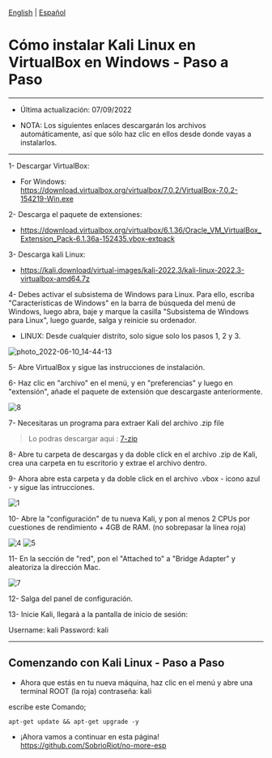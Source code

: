 [English](https://github.com/NeverWonderLand/kali-inst-guide) | [Español](https://github.com/SobrioRiot/Guia-instalacion-Kali)

# Cómo instalar Kali Linux en VirtualBox en Windows - Paso a Paso
-----------------------------------------------
- Última actualización: 07/09/2022

- NOTA: Los siguientes enlaces descargarán los archivos automáticamente, así que sólo haz clic en ellos desde donde vayas a instalarlos. 
----------------------------------------------  
1- Descargar VirtualBox: 

   * For Windows: https://download.virtualbox.org/virtualbox/7.0.2/VirtualBox-7.0.2-154219-Win.exe

2- Descarga el paquete de extensiones: 
                  
   * https://download.virtualbox.org/virtualbox/6.1.36/Oracle_VM_VirtualBox_Extension_Pack-6.1.36a-152435.vbox-extpack

3- Descarga kali Linux: 

   * https://kali.download/virtual-images/kali-2022.3/kali-linux-2022.3-virtualbox-amd64.7z

4- Debes activar el subsistema de Windows para Linux. Para ello, escriba "Características de Windows" en la barra de búsqueda del menú de Windows, luego abra, baje y marque la casilla "Subsistema de Windows para Linux", luego guarde, salga y reinicie su ordenador.

- LINUX: Desde cualquier distrito, solo sigue solo los pasos 1, 2 y 3.


![photo_2022-06-10_14-44-13](https://user-images.githubusercontent.com/64184513/175776446-b373d0e5-4672-471f-a78a-93e0f2891313.jpg)

5- Abre VirtualBox y sigue las instrucciones de instalación.

6- Haz clic en "archivo" en el menú, y en "preferencias" y luego en "extensión", añade el paquete de extensión que descargaste anteriormente.

![8](https://user-images.githubusercontent.com/64184513/175776890-4f44fdbd-97ec-4bf9-bcf1-8db3aafa4459.jpg)

7- Necesitaras un programa para extraer Kali del archivo .zip file
 
 > Lo podras descargar aqui : [7-zip](https://www.7-zip.org/download.html)

8- Abre tu carpeta de descargas y da doble click en el archivo .zip de Kali, crea una carpeta en tu escritorio y extrae el archivo dentro.

9- Ahora abre esta carpeta y da doble click en el archivo .vbox - icono azul - y sigue las intrucciones.

![1](https://user-images.githubusercontent.com/64184513/196248353-103d6d04-bc9a-4e6d-96df-6a1fe4fb753c.png)


10- Abre la "configuración" de tu nueva Kali, y pon al menos 2 CPUs por cuestiones de rendimiento + 4GB de RAM. (no sobrepasar la línea roja)

![4](https://user-images.githubusercontent.com/64184513/175776404-1eb16270-54d3-4d42-9741-2d2bbb0ce29b.jpg)
![5](https://user-images.githubusercontent.com/64184513/175776405-1227974e-c82f-4272-9b58-8163c14687e0.jpg)


11- En la sección de "red", pon el "Attached to" a "Bridge Adapter" y aleatoriza la dirección Mac.

![7](https://user-images.githubusercontent.com/64184513/175776409-de0300c0-4908-4e94-ac28-6ac0e980f2b0.jpg)

12- Salga del panel de configuración.

13- Inicie Kali, llegará a la pantalla de inicio de sesión:

Username: kali
Password: kali

---------------------------------------
## Comenzando con Kali Linux - Paso a Paso

- Ahora que estás en tu nueva máquina, haz clic en el menú y abre una terminal ROOT (la roja)
contraseña: kali

escribe este Comando;

    apt-get update && apt-get upgrade -y
- ¡Ahora vamos a continuar en esta página!
https://github.com/SobrioRiot/no-more-esp

